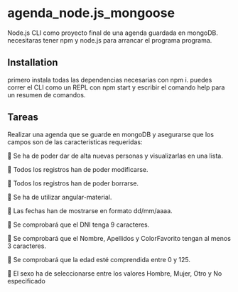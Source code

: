 # agenda_node.js_mongoose

Node.js CLI como proyecto final de una agenda guardada en mongoDB. necesitaras tener npm y node.js para arrancar el programa programa.

## Installation

primero instala todas las dependencias necesarias con  npm i. puedes correr el  CLI como un  REPL con npm start y escribir el comando help para un resumen de comandos.

## Tareas

Realizar una agenda que se guarde en mongoDB y asegurarse que los campos son de las caracteristicas requeridas:

 Se ha de poder dar de alta nuevas personas y visualizarlas en una lista.

 Todos los registros han de poder modificarse.

 Todos los registros han de poder borrarse.

 Se ha de utilizar angular-material.

 Las fechas han de mostrarse en formato dd/mm/aaaa.

 Se comprobará que el DNI tenga 9 caracteres.

 Se comprobará que el Nombre, Apellidos y ColorFavorito tengan al menos 3 caracteres.

 Se comprobará que la edad esté comprendida entre 0 y 125.

 El sexo ha de seleccionarse entre los valores Hombre, Mujer, Otro y No especificado
